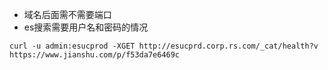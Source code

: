 * 域名后面需不需要端口
* es搜索需要用户名和密码的情况
```
curl -u admin:esucprod -XGET http://esucprd.corp.rs.com/_cat/health?v
https://www.jianshu.com/p/f53da7e6469c
```
